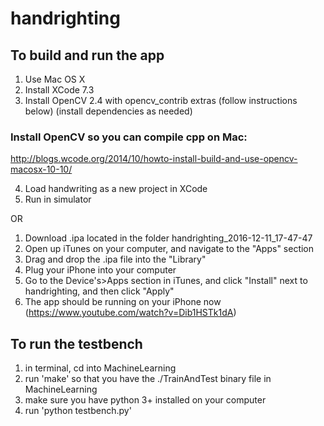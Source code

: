# handrighting

## To build and run the app

1. Use Mac OS X
2. Install XCode 7.3
3. Install OpenCV 2.4 with opencv_contrib extras (follow instructions below) (install dependencies as needed)
  ### Install OpenCV so you can compile cpp on Mac:
  http://blogs.wcode.org/2014/10/howto-install-build-and-use-opencv-macosx-10-10/

4. Load handwriting as a new project in XCode
5. Run in simulator

OR 

1. Download .ipa located in the folder handrighting_2016-12-11_17-47-47
2. Open up iTunes on your computer, and navigate to the "Apps" section
3. Drag and drop the .ipa file into the "Library"
4. Plug your iPhone into your computer
5. Go to the Device's>Apps section in iTunes, and click "Install" next to handrighting, and then click "Apply"
6. The app should be running on your iPhone now
(https://www.youtube.com/watch?v=Dib1HSTk1dA)


## To run the testbench
1. in terminal, cd into MachineLearning 
2. run 'make' so that you have the ./TrainAndTest binary file in MachineLearning
3. make sure you have python 3+ installed on your computer
4. run 'python testbench.py' 

